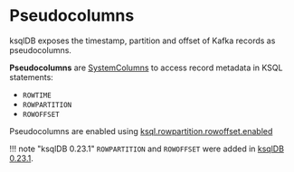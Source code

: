 # Pseudocolumns

ksqlDB exposes the timestamp, partition and offset of Kafka records as pseudocolumns.

**Pseudocolumns** are [SystemColumns](SystemColumns.md#pseudoColumns) to access record metadata in KSQL statements:

* `ROWTIME`
* `ROWPARTITION`
* `ROWOFFSET`

Pseudocolumns are enabled using [ksql.rowpartition.rowoffset.enabled](../KsqlConfig.md#ksql.rowpartition.rowoffset.enabled)

!!! note "ksqlDB 0.23.1"
    `ROWPARTITION` and `ROWOFFSET` were added in [ksqlDB 0.23.1](https://www.confluent.io/blog/ksqldb-0-23-1-features-updates/#offset-data).
